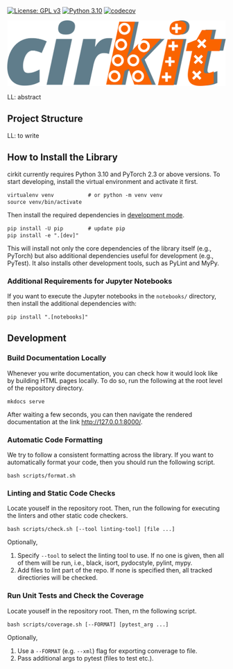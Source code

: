 [![License: GPL v3](https://img.shields.io/badge/License-GPLv3-blue.svg)](https://www.gnu.org/licenses/gpl-3.0)
[![Python 3.10](https://img.shields.io/badge/python-3.10+-green.svg)](https://www.python.org/downloads/release/python-3100/)
[![codecov](https://codecov.io/gh/april-tools/cirkit/branch/main/graph/badge.svg?token=MLHONY840L)](https://codecov.io/gh/april-tools/cirkit)

![cirkit logo](./logo.png)

LL: abstract

## Project Structure

LL: to write

## How to Install the Library

cirkit currently requires Python 3.10 and PyTorch 2.3 or above versions.
To start developing, install the virtual environment and activate it first.
```shell
virtualenv venv           # or python -m venv venv
source venv/bin/activate
```
Then install the required dependencies in [development mode](https://setuptools.pypa.io/en/latest/userguide/development_mode.html).
```shell
pip install -U pip        # update pip
pip install -e ".[dev]"
```
This will install not only the core dependencies of the library itself (e.g., PyTorch) but also additional dependencies useful for development (e.g., PyTest).
It also installs other development tools, such as PyLint and MyPy.

### Additional Requirements for Jupyter Notebooks

If you want to execute the Jupyter notebooks in the ```notebooks/``` directory, then install the additional dependencies with:
```shell
pip install ".[notebooks]"
```

## Development

### Build Documentation Locally

Whenever you write documentation, you can check how it would look like by building HTML pages locally.
To do so, run the following at the root level of the repository directory.

```shell
mkdocs serve
```

After waiting a few seconds, you can then navigate the rendered documentation at the link http://127.0.0.1:8000/.

### Automatic Code Formatting

We try to follow a consistent formatting across the library.
If you want to automatically format your code, then you should run the following script.

```shell
bash scripts/format.sh
```

### Linting and Static Code Checks

Locate youself in the repository root.
Then, run the following for executing the linters and other static code checkers.

```shell
bash scripts/check.sh [--tool linting-tool] [file ...]
```
Optionally,
1. Specify `--tool` to select the linting tool to use. If no one is given, then all of them will be run, i.e., black, isort, pydocstyle, pylint, mypy.
2. Add files to lint part of the repo. If none is specified then, all tracked directiories will be checked. 

### Run Unit Tests and Check the Coverage 

Locate youself in the repository root.
Then, rn the following script.

```shell
bash scripts/coverage.sh [--FORMAT] [pytest_arg ...]
```
Optionally,
1. Use a `--FORMAT` (e.g. `--xml`) flag for exporting converage to file.
2. Pass additional args to pytest (files to test etc.).

